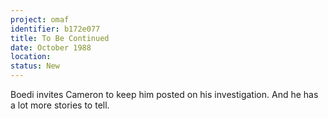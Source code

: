 ```yaml
---
project: omaf
identifier: b172e077
title: To Be Continued
date: October 1988 
location: 
status: New
---
```


Boedi invites Cameron to keep him posted on his investigation. And he has a lot more stories to tell. 